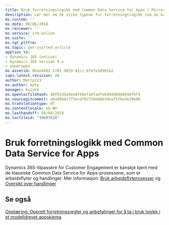 ```yaml
---
title: Bruk forretningslogikk med Common Data Service for Apps | Microsoft Docs
description: Lær mer om de ulike typene for forretningslogikk som du kan bruke i appen
ms.custom: ''
ms.date: 08/06/2018
ms.reviewer: ''
ms.service: crm-online
ms.suite: ''
ms.tgt_pltfrm: ''
ms.topic: get-started-article
applies_to:
- Dynamics 365 (online)
- Dynamics 365 Version 9.x
- powerapps
ms.assetid: 0b4e6602-5701-4859-81cc-6f6fe50901b2
caps.latest.revision: 44
author: Mattp123
ms.author: matp
manager: kvivek
ms.openlocfilehash: 40f633da4ee8f48afa4fadfeb894d0460696f6f4
ms.sourcegitcommit: aba996b1773ecdf62758e06b34eaf57bede29e08
ms.translationtype: HT
ms.contentlocale: nb-NO
ms.lasthandoff: 08/08/2018
ms.locfileid: "39697618"
---
```

# <a name="apply-business-logic-with-common-data-service-for-apps"></a>Bruk forretningslogikk med Common Data Service for Apps

Dynamics 365-tilpassere for Customer Engagement er kanskje kjent med de klassiske Common Data Service for Apps-prosessene, som er arbeidsflyter og handlinger. Mer informasjon: [Bruk arbeidsflytprosesser](/flow/workflow-processes) og [Oversikt over handlinger](/flow/actions)
  
## <a name="see-also"></a>Se også  
[Opplæring: Opprett forretningsregler og anbefalinger for å ta i bruk logikk i et modelldrevet appskjema](../model-driven-apps/create-business-rules-recommendations-apply-logic-form.md)